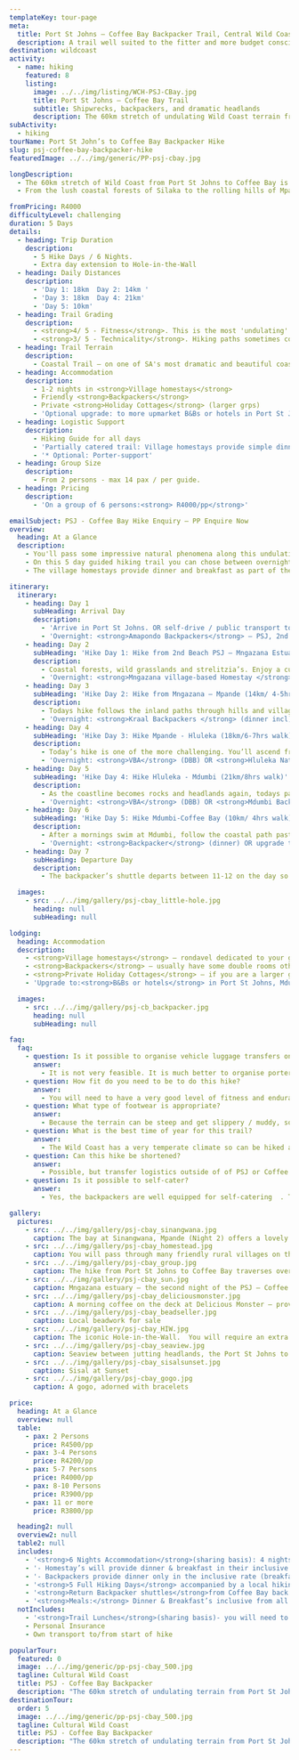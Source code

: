 ```yaml
---
templateKey: tour-page
meta:
  title: Port St Johns – Coffee Bay Backpacker Trail, Central Wild Coast
  description: A trail well suited to the fitter and more budget conscious hiker looking for an authentic & iconic Wild Coast experience. Overnight in backpackers and village homestays.
destination: wildcoast
activity:
  - name: hiking
    featured: 8
    listing:
      image: ../../img/listing/WCH-PSJ-CBay.jpg
      title: Port St Johns – Coffee Bay Trail
      subtitle: Shipwrecks, backpackers, and dramatic headlands
      description: The 60km stretch of undulating Wild Coast terrain from Port St John's to Coffee Bay, is well suited to the fitter and more budget conscious traveller looking for an authentic Wild Coast Experience. On this 5 day guided hike, you can chose between friendly village homestays, chilled out backpackers, or a combination of both.
subActivity:
  - hiking
tourName: Port St John’s to Coffee Bay Backpacker Hike
slug: psj-coffee-bay-backpacker-hike
featuredImage: ../../img/generic/PP-psj-cbay.jpg

longDescription:
  - The 60km stretch of Wild Coast from Port St Johns to Coffee Bay is well suited to the fitter traveller looking for an authentic Wild Coast Experience. On this 5 day guided hiking trail you can chose between friendly village homestays, chilled-out backpackers, private holiday cottages, or a mixture of all.
  - From the lush coastal forests of Silaka to the rolling hills of Mpande, the PSJ to Coffee Bay hiking trail traverses grassland, rocky shores, mangrove-clad estuaries, sandy bays, nature reserves and passes through many colourful rural villages.

fromPricing: R4000
difficultyLevel: challenging
duration: 5 Days
details:
  - heading: Trip Duration
    description:
      - 5 Hike Days / 6 Nights.
      - Extra day extension to Hole-in-the-Wall
  - heading: Daily Distances
    description:
      - 'Day 1: 18km  Day 2: 14km '
      - 'Day 3: 18km  Day 4: 21km'
      - 'Day 5: 10km'
  - heading: Trail Grading
    description:
      - <strong>4/ 5 - Fitness</strong>. This is the most 'undulating' stretch of Wild Coast with a number of steep ascents and descents and long beach sections
      - <strong>3/ 5 - Technicality</strong>. Hiking paths sometimes contour along steep-sided hill slopes where persons who suffer from vertigo may feel exposed.
  - heading: Trail Terrain
    description:
      - Coastal Trail – on one of SA's most dramatic and beautiful coastlines. Sandy and rocky beaches, lagoons, jutting cliffs, rock formations in the sea, mangrove swamps, rock pools and interesting intertidal life, good birdlife and fishing.
  - heading: Accommodation
    description:
      - 1-2 nights in <strong>Village homestays</strong>
      - Friendly <strong>Backpackers</strong>
      - Private <strong>Holiday Cottages</strong> (larger grps)
      - 'Optional upgrade: to more upmarket B&Bs or hotels in Port St Johns, Mdumbi and Coffee Bay.'
  - heading: Logistic Support
    description:
      - Hiking Guide for all days
      - 'Partially catered trail: Village homestays provide simple dinner and breakfast inclusive in rate. Dinner inclusive at backpackers & other meals for own account'
      - '* Optional: Porter-support'
  - heading: Group Size
    description:
      - From 2 persons - max 14 pax / per guide.
  - heading: Pricing
    description:
      - 'On a group of 6 persons:<strong> R4000/pp</strong>'

emailSubject: PSJ - Coffee Bay Hike Enquiry – PP Enquire Now
overview:
  heading: At a Glance
  description:
    - You'll pass some impressive natural phenomena along this undulating stretch of Wild Coastline. From the fascinating table mountain sandstone cliffs of Port St Johns, to the arched bays of Mpande and Mdumbi (voted in the top three of South Africa's most beautiful beaches and a surfing hotspot); the impressive dolerite intrusion at Brazen Head and the fabled landmark, Hole in the Wall, where the roar of ocean through this hollowed cliff gives rise to its Xhosa name 'esiKhaleni' - place of sound.
    - On this 5 day guided hiking trail you can chose between overnighting at friendly village homestays, chilled-out backpackers, private holiday cottages, or a mixture of all.
    - The village homestays provide dinner and breakfast as part of their inclusive rate. We include dinner in the backpacker option, and they are also well equipped for self-catering.  We provide a shuttle back to your vehicles left in Port St Johns, or to and from Mtata

itinerary:
  itinerary:
    - heading: Day 1
      subHeading: Arrival Day
      description:
        - 'Arrive in Port St Johns. OR self-drive / public transport to Mtata – arrive by 14h00. Backpacker Shuttle (departs 14h30) from Mtata down to PSJ.'
        - 'Overnight: <strong>Amapondo Backpackers</strong> – PSJ, 2nd Beach (dinner-own account)'
    - heading: Day 2
      subHeading: 'Hike Day 1: Hike from 2nd Beach PSJ – Mngazana Estuary (18km/6-7hrs walk)'
      description:
        - Coastal forests, wild grasslands and strelitzia’s. Enjoy a cuppa tea at Umngazi before the final beach stretch (4.3km) through to Mngazana estuary. Mngazana estuary, is considered to be one of the Eastern Cape‘s most important estuaries, with the third largest mangrove stand in South Africa.
        - 'Overnight: <strong>Mngazana village-based Homestay </strong> with dinner & breakfast (DBB) included.'
    - heading: Day 3
      subHeading: 'Hike Day 2: Hike from Mngazana – Mpande (14km/ 4-5hrs walk) '
      description:
        - Todays hike follows the inland paths through hills and villages, and in and out forested valleys. The coastline itself is all rocks and headlands, so there will be no beach stretches today, until you descend to Sinangwana, where the river spills from the forest straight onto the beach.
        - 'Overnight: <strong>Kraal Backpackers </strong> (dinner incl) OR <strong>VBA</strong> (DBB) or <strong>Self-catering holiday cottage</strong> for groups of 6 or more out-of-season.'
    - heading: Day 4
      subHeading: 'Hike Day 3: Hike Mpande - Hluleka (18km/6-7hrs walk)'
      description:
        - Today’s hike is one of the more challenging. You’ll ascend from Mpande through pristine forests towards Mthonga mouth - reputed to be one of the most beautiful spots on the Wild Coast. More hills and footpaths take you on a descent to the beach and the Mnenu River which then crosses into Hluleka Nature Reserve  - a combination of diverse eco systems including, rocky seashore, estuaries and evergreen
        - 'Overnight: <strong>VBA</strong> (DBB) OR <strong>Hluleka Nature Reserve</strong> Self-Catering chalets (Self-catering)'
    - heading: Day 5
      subHeading: 'Hike Day 4: Hike Hluleka - Mdumbi (21km/8hrs walk)'
      description:
        - As the coastline becomes rocks and headlands again, todays paths are made by fishermen & villagers, with some breathtaking views to speak of. The gorgeous Mtakagagie River crossing at just over 4km, provides a great opportunity to soak it all in, and then undulating grasslands and partly vegetated dune paths make up the route to Presley’s Bay and down to Lwandile beach. After crossing the Lwandile River, you’ll come across some of the most southern distribution of mangrove trees before following the coastal contour path through to Mdumbi – voted one of South Africa’s top beach and surf hot-spots.
        - 'Overnight: <strong>VBA</strong> (DBB) OR <strong>Mdumbi Backpackers</strong> (dinner)'
    - heading: Day 6
      subHeading: 'Hike Day 5: Hike Mdumbi-Coffee Bay (10km/ 4hrs walk)'
      description:
        - After a mornings swim at Mdumbi, follow the coastal path past Whale Rock and Anchorage Hotel through to the Mtata river. After a ferry crossing here, you should prepare yourself for a bit of uphill toil as you ascend to a high cliff plateau. Your efforts will be well rewarded by a spectacular view down this rocky coastline. From here you’ll follow an undulating hiking trail, past the old airstrip and along to a vantage overlooking a dolerite stack in which the waves have eroded and created a labyrinth cave system.
        - 'Overnight: <strong>Backpacker</strong> (dinner) OR upgrade to <strong>Ocean View Hotel </strong> (DBB)'
    - heading: Day 7
      subHeading: Departure Day
      description:
        - The backpacker’s shuttle departs between 11-12 on the day so you can enjoy a leisurely breakfast or we can arrange a private group transfer (additional fee)

  images:
    - src: ../../img/gallery/psj-cbay_little-hole.jpg
      heading: null
      subHeading: null

lodging:
  heading: Accommodation
  description:
    - <strong>Village homestays</strong> – rondavel dedicated to your group, mattress and bedding provided, donkey-boiler showers or bucket bath, meals provided. These homestays have good experience with hiking groups.
    - <strong>Backpackers</strong> – usually have some double rooms otherwise small dorms for your group to share.
    - <strong>Private Holiday Cottages</strong> – if you are a larger group, and not going within peak school holidays, private holiday cottages may be an option.
    - 'Upgrade to:<strong>B&Bs or hotels</strong> in Port St Johns, Mdumbi and Coffee Bay.'

  images:
    - src: ../../img/gallery/psj-cb_backpacker.jpg
      heading: null
      subHeading: null

faq:
  faq:
    - question: Is it possible to organise vehicle luggage transfers on this hike?
      answer:
        - It is not very feasible. It is much better to organise porters on this hike. Budget around R300/porter/per day.
    - question: How fit do you need to be to do this hike?
      answer:
        - You will need to have a very good level of fitness and endurance for this hike. The daily distances are long and the terrain hilly, so its best suited to the more experienced or fitter hiker.
    - question: What type of footwear is appropriate?
      answer:
        - Because the terrain can be steep and get slippery / muddy, some groups have said that a sturdier hiking boot with ankle support comes highly recommended. I personally still prefer a hiking type shoe or trail sneaker, with a solid sole and grip.
    - question: What is the best time of year for this trail?
      answer:
        - The Wild Coast has a very temperate climate so can be hiked all year round, but from about March through to November tend to be better months i.t.o less rainfall. Winter months offer a stable climate for hiking and there is also the sardine run. This is one hike we can usually arrange during holidays as there is usually a homestay alternative.
    - question: Can this hike be shortened?
      answer:
        - Possible, but transfer logistics outside of of PSJ or Coffee Bay are more expensive.
    - question: Is it possible to self-cater?
      answer:
        - Yes, the backpackers are well equipped for self-catering  . The homestays prefer to give meals as they cannot provide facilities for self-catering.

gallery:
  pictures:
    - src: ../../img/gallery/psj-cbay_sinangwana.jpg
      caption: The bay at Sinangwana, Mpande (Night 2) offers a lovely sheltered swimming beach.
    - src: ../../img/gallery/psj-cbay_homestead.jpg
      caption: You will pass through many friendly rural villages on the PSJ – Coffee Bay Hiking trail. Here the geese are employed as watchdogs.
    - src: ../../img/gallery/psj-cbay_group.jpg
      caption: The hike from Port St Johns to Coffee Bay traverses over many jutting headlands.
    - src: ../../img/gallery/psj-cbay_sun.jpg
      caption: Mngazana estuary – the second night of the PSJ – Coffee Bay trail – at last light.
    - src: ../../img/gallery/psj-cbay_deliciousmonster.jpg
      caption: A morning coffee on the deck at Delicious Monster – provides the perfect kickstart for the trail.
    - src: ../../img/gallery/psj-cbay_beadseller.jpg
      caption: Local beadwork for sale
    - src: ../../img/gallery/psj-cbay_HIW.jpg
      caption: The iconic Hole-in-the-Wall.  You will require an extra day to do this after you finish the trail at Coffee Bay.
    - src: ../../img/gallery/psj-cbay_seaview.jpg
      caption: Seaview between jutting headlands, the Port St Johns to Coffee Bay trail is full of such spectacles.
    - src: ../../img/gallery/psj-cbay_sisalsunset.jpg
      caption: Sisal at Sunset
    - src: ../../img/gallery/psj-cbay_gogo.jpg
      caption: A gogo, adorned with bracelets

price:
  heading: At a Glance
  overview: null
  table:
    - pax: 2 Persons
      price: R4500/pp
    - pax: 3-4 Persons
      price: R4200/pp
    - pax: 5-7 Persons
      price: R4000/pp
    - pax: 8-10 Persons
      price: R3900/pp
    - pax: 11 or more
      price: R3800/pp

  heading2: null
  overview2: null
  table2: null
  includes:
    - '<strong>6 Nights Accommodation</strong>(sharing basis): 4 nights backpackers (PSJ, Coffee Bay, Kraal-Mpande, Mdumbi) & 2 nights VBA’s (dinner & breakfast included) or substitute VBA for backpacker nights, & upgrade options as selected from itinerary.'
    - '- Homestay’s will provide dinner & breakfast in their inclusive rate. Homestays can provide a basic packed lunch for an extra R50 (can pre-request this).'
    - '- Backpackers provide dinner only in the inclusive rate (breakfasts & packed lunches for own account from backpackers)'
    - '<strong>5 Full Hiking Days</strong> accompanied by a local hiking guide'
    - '<strong>Return Backpacker shuttles</strong>from Coffee Bay back to PSJ (self-drives) OR pick-up from Mtata to PSJ + return from Coffee Bay to PSJ (* Larger groups – can request the additional price of a PRIVATE TRANSFER from Coffee Bay – PSJ direct, which doesn’t work out to much more)'
    - '<strong>Meals:</strong> Dinner & Breakfast’s inclusive from all village homestay’s. Dinner included on backpacker nights, but breakfasts for own account (continental & cooked ala carte breakfast options)'
  notIncludes:
    - '<strong>Trail Lunches</strong>(sharing basis)- you will need to supply your own trail lunches or pre-request/book these from the homestays'
    - Personal Insurance
    - Own transport to/from start of hike

popularTour:
  featured: 0
  image: ../../img/generic/pp-psj-cbay_500.jpg
  tagline: Cultural Wild Coast
  title: PSJ - Coffee Bay Backpacker
  description: "The 60km stretch of undulating terrain from Port St John's to Coffee Bay, is well suited to the more budget conscious traveller looking for an authentic Wild Coast Experience. On this 5 day guided hiking trail you can chose between friendly homestays, chilled-out backpackers & private cottages."
destinationTour:
  order: 5
  image: ../../img/generic/pp-psj-cbay_500.jpg
  tagline: Cultural Wild Coast
  title: PSJ - Coffee Bay Backpacker
  description: "The 60km stretch of undulating terrain from Port St John's to Coffee Bay, is well suited to the more budget conscious traveller looking for an authentic Wild Coast Experience. On this 5 day guided hiking trail you can chose between friendly homestays, chilled-out backpackers & private cottages."
---
```

